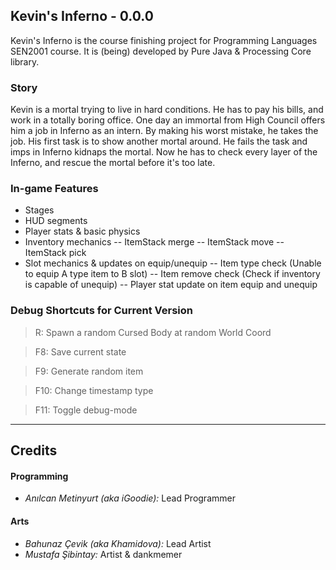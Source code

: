 ## **Kevin's Inferno - 0.0.0**
Kevin's Inferno is the course finishing project for Programming Languages SEN2001 course. It is (being) developed by Pure Java & Processing Core library.

### **Story** 
Kevin is a mortal trying to live in hard conditions. He has to pay his bills, and work in a totally boring office. One day an immortal from High Council offers him a job in Inferno as an intern. By making his worst mistake, he takes the job. His first task is to show another mortal around. He fails the task and imps in Inferno kidnaps the mortal. Now he has to check every layer of the Inferno, and rescue the mortal before it's too late.

### **In-game Features**
 - Stages
 - HUD segments
 - Player stats & basic physics 
 - Inventory mechanics
 -- ItemStack merge
 -- ItemStack move
 -- ItemStack pick
 - Slot mechanics & updates on equip/unequip
 -- Item type check (Unable to equip A type item to B slot)
 -- Item remove check (Check if inventory is capable of unequip)
 -- Player stat update on item equip and unequip

### **Debug Shortcuts for Current Version**
> R: Spawn a random Cursed Body at random World Coord

> F8: Save current state

> F9: Generate random item

> F10: Change timestamp type

> F11: Toggle debug-mode


----------
## **Credits**
#### **Programming**
- *Anılcan Metinyurt (aka iGoodie):* Lead Programmer

#### **Arts**
- *Bahunaz Çevik (aka Khamidova):* Lead Artist
- *Mustafa Şibintay:* Artist & dankmemer
